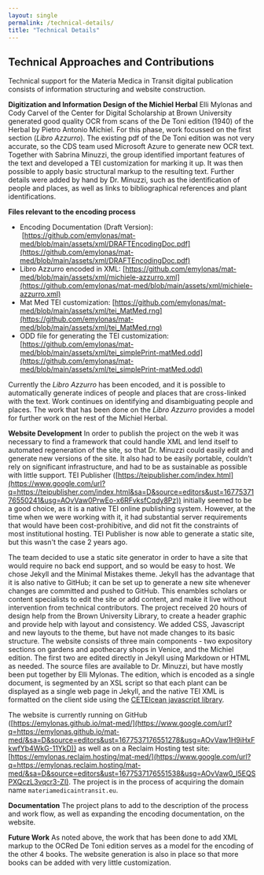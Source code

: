 ```yaml
---
layout: single
permalink: /technical-details/
title: "Technical Details"
---
```


## Technical Approaches and Contributions

Technical support for the Materia Medica in Transit digital publication
consists of information structuring and website construction.

**Digitization and Information Design of the Michiel Herbal**
Elli Mylonas and Cody Carvel of the Center for Digital Scholarship at
Brown University generated good quality OCR from scans of the De Toni
edition (1940) of the Herbal by Pietro Antonio Michiel. For this phase,
work focussed on the first section (*Libro Azzurro*).
The existing pdf of the De Toni edition was not very accurate, so the
CDS team used Microsoft Azure to generate new OCR text. Together with
Sabrina Minuzzi, the group identified important features of the text and
developed a TEI customization for marking it up. It was then possible to
apply basic structural markup to the resulting text. Further details
were added by hand by Dr. Minuzzi, such as the identification of people
and places, as well as links to bibliographical references and plant
identifications.

**Files relevant to the encoding process**
-   Encoding Documentation (Draft Version):
     [https://github.com/emylonas/mat-med/blob/main/assets/xml/DRAFTEncodingDoc.pdf](https://github.com/emylonas/mat-med/blob/main/assets/xml/DRAFTEncodingDoc.pdf)
-   Libro Azzurro encoded in XML:
    [https://github.com/emylonas/mat-med/blob/main/assets/xml/michiele-azzurro.xml](https://github.com/emylonas/mat-med/blob/main/assets/xml/michiele-azzurro.xml)
-   Mat Med TEI customization: [https://github.com/emylonas/mat-med/blob/main/assets/xml/tei_MatMed.rng](https://github.com/emylonas/mat-med/blob/main/assets/xml/tei_MatMed.rng)
-   ODD file for generating the TEI customization: [https://github.com/emylonas/mat-med/blob/main/assets/xml/tei_simplePrint-matMed.odd](https://github.com/emylonas/mat-med/blob/main/assets/xml/tei_simplePrint-matMed.odd)

Currently the *Libro Azzurro* has been encoded, and it is possible
to automatically generate indices of people and places that are
cross-linked with the text. Work continues on identifying and
disambiguating people and places. The work that has been done on the
*Libro Azzurro* provides a model for further work on the rest of
the Michiel Herbal.

**Website Development**
In order to publish the project on the web it was necessary to find a
framework that could handle XML and lend itself to automated
regeneration of the site, so that Dr. Minuzzi could easily edit and
generate new versions of the site. It also had to be easily portable, couldn’t rely on significant infrastructure, and had to be as sustainable as possible with little support. TEI Publisher
([https://teipublisher.com/index.html](https://www.google.com/url?q=https://teipublisher.com/index.html&sa=D&source=editors&ust=1677537176550241&usg=AOvVaw0PrwEo-x6RFvksfCqdy8Pz))
initially seemed to be a good choice, as it is a native TEI online
publishing system. However, at the time when we were working with it, it
had substantial server requirements that would have been
cost-prohibitive, and did not fit the constraints of most institutional
hosting. TEI Publisher is now able to generate a static site, but this
wasn't the case 2 years ago.

The team decided to use a static site generator in order to have a
site that would require no back end support, and so would be easy to
host. We chose Jekyll and the Minimal Mistakes theme. Jekyll has the
advantage that it is also native to GitHub; it can be set up to
generate a new site whenever changes are committed and pushed to GitHub. This
enambles scholars or content specialists to edit the site or add content, and make it
live without intervention from technical contributors.
The project received 20 hours of design help from the Brown University
Library, to create a header graphic and provide help with layout and
consistency. We added CSS, Javascript and new layouts to the theme, but have not made changes to its basic structure.
The website consists of three main components - two expository sections
on gardens and apothecary shops in Venice, and the Michiel edition. The
first two are edited directly in Jekyll using Markdown or HTML as
needed. The source files are available to Dr. Minuzzi, but have mostly
been put together by Elli Mylonas. The edition, which is encoded as a
single document, is segmented by an XSL script so that each plant can be
displayed as a single web page in Jekyll, and the native TEI XML is
formatted on the client side using the [CETEIcean javascript library](https://github.com/TEIC/CETEIcean).

The website is currently running on GitHub
([https://emylonas.github.io/mat-med/](https://www.google.com/url?q=https://emylonas.github.io/mat-med/&sa=D&source=editors&ust=1677537176551278&usg=AOvVaw1H9iHxFkwfYb4WkG-11YkD))
as well as on a Reclaim Hosting test site:
[https://emylonas.reclaim.hosting/mat-med/](https://www.google.com/url?q=https://emylonas.reclaim.hosting/mat-med/&sa=D&source=editors&ust=1677537176551538&usg=AOvVaw0_I5EQSPXQczL3vqcr3-ZI).
The project is in the process of acquiring the domain name
`materiamedicaintransit.eu`.

**Documentation**
The project plans to add to the description of the process and work flow,
as well as expanding the encoding documentation, on the website.

**Future Work**
As noted above, the work that has been done to add XML markup to the
OCRed De Toni edition serves as a model for the encoding of the other 4
books. The website generation is also in place so that more books can be
added with very little customization.
